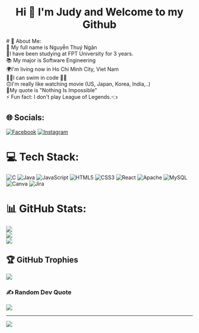 
<h1 align=center>Hi 👋 I'm Judy and Welcome to my Github </h1>
# 💫 About Me:<br>
👋 My full name is Nguyễn Thuý Ngân<br>🌱I have been studying at FPT University for 3 years.<br>📚 My major is Software Engineering<br>🌍I'm living now in Ho Chi Minh City, Viet Nam<br>🏊‍♀️I can swim in code  👩‍💻<br>🙃I'm really like watching movie (US, Japan, Korea, India,..)<br>🤟My quote is "Nothing Is Impossible"<br>⚡ Fun fact: I don't play League of Legends.👈


## 🌐 Socials:
[![Facebook](https://img.shields.io/badge/Facebook-%231877F2.svg?logo=Facebook&logoColor=white)](https://facebook.com/https://www.facebook.com/song.dehan.790) [![Instagram](https://img.shields.io/badge/Instagram-%23E4405F.svg?logo=Instagram&logoColor=white)](https://instagram.com/https://instagram.com/judytn3?utm_source=qr&igshid=NGExMmI2YTkyZg%3D%3D) 

# 💻 Tech Stack:
![C](https://img.shields.io/badge/c-%2300599C.svg?style=flat&logo=c&logoColor=white) ![Java](https://img.shields.io/badge/java-%23ED8B00.svg?style=flat&logo=java&logoColor=white) ![JavaScript](https://img.shields.io/badge/javascript-%23323330.svg?style=flat&logo=javascript&logoColor=%23F7DF1E) ![HTML5](https://img.shields.io/badge/html5-%23E34F26.svg?style=flat&logo=html5&logoColor=white) ![CSS3](https://img.shields.io/badge/css3-%231572B6.svg?style=flat&logo=css3&logoColor=white) ![React](https://img.shields.io/badge/react-%2320232a.svg?style=flat&logo=react&logoColor=%2361DAFB) ![Apache](https://img.shields.io/badge/apache-%23D42029.svg?style=flat&logo=apache&logoColor=white) ![MySQL](https://img.shields.io/badge/mysql-%2300f.svg?style=flat&logo=mysql&logoColor=white) ![Canva](https://img.shields.io/badge/Canva-%2300C4CC.svg?style=flat&logo=Canva&logoColor=white) ![Jira](https://img.shields.io/badge/jira-%230A0FFF.svg?style=flat&logo=jira&logoColor=white)
# 📊 GitHub Stats:
![](https://github-readme-stats.vercel.app/api?username=WeddesignJudy&theme=dark&hide_border=false&include_all_commits=true&count_private=false)<br/>
![](https://github-readme-streak-stats.herokuapp.com/?user=WeddesignJudy&theme=dark&hide_border=false)<br/>
![](https://github-readme-stats.vercel.app/api/top-langs/?username=WeddesignJudy&theme=dark&hide_border=false&include_all_commits=true&count_private=false&layout=compact)

## 🏆 GitHub Trophies
![](https://github-profile-trophy.vercel.app/?username=WeddesignJudy&theme=radical&no-frame=false&no-bg=true&margin-w=4)

### ✍️ Random Dev Quote
![](https://quotes-github-readme.vercel.app/api?type=horizontal&theme=radical)

---
[![](https://visitcount.itsvg.in/api?id=WeddesignJudy&icon=0&color=0)](https://visitcount.itsvg.in)

<!-- Proudly created with GPRM ( https://gprm.itsvg.in ) -->
